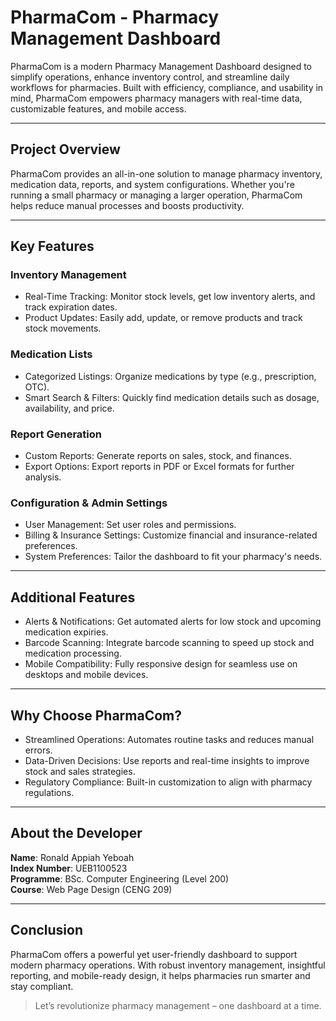 # PharmaCom - Pharmacy Management Dashboard

PharmaCom is a modern Pharmacy Management Dashboard designed to simplify operations, enhance inventory control, and streamline daily workflows for pharmacies. Built with efficiency, compliance, and usability in mind, PharmaCom empowers pharmacy managers with real-time data, customizable features, and mobile access.

---

## Project Overview

PharmaCom provides an all-in-one solution to manage pharmacy inventory, medication data, reports, and system configurations. Whether you're running a small pharmacy or managing a larger operation, PharmaCom helps reduce manual processes and boosts productivity.

---

## Key Features

### Inventory Management
- Real-Time Tracking: Monitor stock levels, get low inventory alerts, and track expiration dates.
- Product Updates: Easily add, update, or remove products and track stock movements.

### Medication Lists
- Categorized Listings: Organize medications by type (e.g., prescription, OTC).
- Smart Search & Filters: Quickly find medication details such as dosage, availability, and price.

### Report Generation
- Custom Reports: Generate reports on sales, stock, and finances.
- Export Options: Export reports in PDF or Excel formats for further analysis.

### Configuration & Admin Settings
- User Management: Set user roles and permissions.
- Billing & Insurance Settings: Customize financial and insurance-related preferences.
- System Preferences: Tailor the dashboard to fit your pharmacy's needs.

---

## Additional Features

- Alerts & Notifications: Get automated alerts for low stock and upcoming medication expiries.
- Barcode Scanning: Integrate barcode scanning to speed up stock and medication processing.
- Mobile Compatibility: Fully responsive design for seamless use on desktops and mobile devices.

---

## Why Choose PharmaCom?

- Streamlined Operations: Automates routine tasks and reduces manual errors.
- Data-Driven Decisions: Use reports and real-time insights to improve stock and sales strategies.
- Regulatory Compliance: Built-in customization to align with pharmacy regulations.

---

## About the Developer

**Name**: Ronald Appiah Yeboah  
**Index Number**: UEB1100523  
**Programme**: BSc. Computer Engineering (Level 200)  
**Course**: Web Page Design (CENG 209)

---

## Conclusion

PharmaCom offers a powerful yet user-friendly dashboard to support modern pharmacy operations. With robust inventory management, insightful reporting, and mobile-ready design, it helps pharmacies run smarter and stay compliant.

> Let’s revolutionize pharmacy management – one dashboard at a time.
